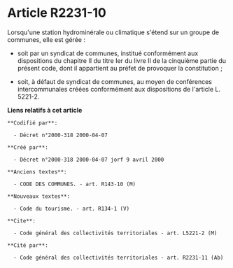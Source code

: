 # Article R2231-10

Lorsqu'une station hydrominérale ou climatique s'étend sur un groupe de communes, elle est gérée :

- soit par un syndicat de communes, institué conformément aux dispositions du chapitre II du titre Ier du livre II de la
cinquième partie du présent code, dont il appartient au préfet de provoquer la constitution ;

- soit, à défaut de syndicat de communes, au moyen de conférences intercommunales créées conformément aux dispositions de
l'article L. 5221-2.

**Liens relatifs à cet article**

	**Codifié par**:

	  - Décret n°2000-318 2000-04-07

	**Créé par**:

	  - Décret n°2000-318 2000-04-07 jorf 9 avril 2000

	**Anciens textes**:

	  - CODE DES COMMUNES. - art. R143-10 (M)

	**Nouveaux textes**:

	  - Code du tourisme. - art. R134-1 (V)

	**Cite**:

	  - Code général des collectivités territoriales - art. L5221-2 (M)

	**Cité par**:

	  - Code général des collectivités territoriales - art. R2231-11 (Ab)

